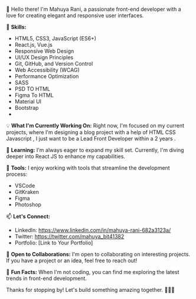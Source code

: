 
👋 Hello there! I'm Mahuya Rani, a passionate front-end developer with a love for creating elegant and responsive user interfaces.

🚀 **Skills:**
- HTML5, CSS3, JavaScript (ES6+)
- React.js, Vue.js
- Responsive Web Design
- UI/UX Design Principles
- Git, GitHub, and Version Control
- Web Accessibility (WCAG)
- Performance Optimization
- SASS
- PSD TO HTML
- Figma To HTML
- Material UI
- Bootstrap
- 

💡 **What I'm Currently Working On:**
Right now, I'm focused on my current projects, where I'm designing a blog project with a help of  HTML CSS Javascript , I just want to be a Lead Front Developer within a 2 years .

🌱 **Learning:**
I'm always eager to expand my skill set. Currently, I'm diving deeper into React JS to enhance my capabilities.

🔧 **Tools:**
I enjoy working with tools that streamline the development process:
- VSCode
- GitKraken
- Figma
- Photoshop


📫 **Let's Connect:**
- LinkedIn: https://www.linkedin.com/in/mahuya-rani-682a3123a/
- Twitter: https://twitter.com/mahuya_bit41382
- Portfolio: [Link to Your Portfolio]

🤝 **Open to Collaborations:**
I'm open to collaborating on interesting projects. If you have a project or an idea, feel free to reach out!

🚴 **Fun Facts:**
When I'm not coding, you can find me  exploring the latest trends in front-end development.


Thanks for stopping by! Let's build something amazing together. 👨‍💻✨


<!---
Rani2939/Rani2939 is a ✨ special ✨ repository because its `README.md` (this file) appears on your GitHub profile.
You can click the Preview link to take a look at your changes.
--->

